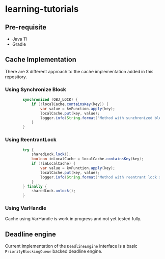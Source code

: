 # learning-tutorials

## Pre-requisite
- Java 11
- Gradle

## Cache Implementation
There are 3 different approach to the cache implementation added in this repository.

### Using Synchronize Block

```java
        synchronized (OBJ_LOCK) {
            if (!localCache.containsKey(key)) {
                var value = kvFunction.apply(key);
                localCache.put(key, value);
                logger.info(String.format("Method with sunchronized block so far called: %d times. Key added is %s", callCount.incrementAndGet(), key));
            }
        }
```

### Using ReentrantLock
```java
        try {
            sharedLock.lock();
            boolean inLocalCache = localCache.containsKey(key);
            if (!inLocalCache) {
                var value = kvFunction.apply(key);
                localCache.put(key, value);
                logger.info(String.format("Method with reentrant lock so far called: %d times. Key added is %s", callCount.incrementAndGet(), key));
            }
        } finally {
            sharedLock.unlock();
        }
``` 

### Using VarHandle
Cache using VarHandle is work in progress and not yet tested fully. 

## Deadline engine
Current implementation of the `DeadlineEngine` interface is a basic `PriorityBlockingQueue` backed deadline engine. 